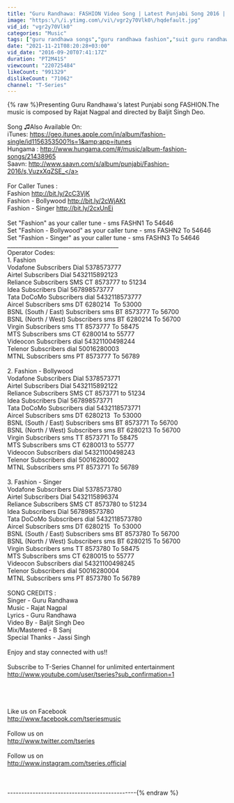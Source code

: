 ```yaml
---
title: "Guru Randhawa: FASHION Video Song | Latest Punjabi Song 2016 | T-Series"
image: "https:\/\/i.ytimg.com\/vi\/vgr2y70Vlk0\/hqdefault.jpg"
vid_id: "vgr2y70Vlk0"
categories: "Music"
tags: ["guru randhawa songs","guru randhawa fashion","suit guru randhawa"]
date: "2021-11-21T08:20:28+03:00"
vid_date: "2016-09-20T07:41:17Z"
duration: "PT2M41S"
viewcount: "220725484"
likeCount: "991329"
dislikeCount: "71062"
channel: "T-Series"
---
```

{% raw %}Presenting Guru Randhawa's latest Punjabi song FASHION.The music is composed by Rajat Nagpal and directed by Baljit Singh Deo.<br /><br />Song ♫Also Available On:<br />iTunes: <a rel="nofollow" target="blank" href="https://geo.itunes.apple.com/in/album/fashion-single/id1156353500?ls=1&amp;app=itunes">https://geo.itunes.apple.com/in/album/fashion-single/id1156353500?ls=1&amp;app=itunes</a><br />Hungama : <a rel="nofollow" target="blank" href="http://www.hungama.com/#/music/album-fashion-songs/21438965">http://www.hungama.com/#/music/album-fashion-songs/21438965</a><br />Saavn:  <a rel="nofollow" target="blank" href="http://www.saavn.com/s/album/punjabi/Fashion-2016/s,VuzxXqZSE_">http://www.saavn.com/s/album/punjabi/Fashion-2016/s,VuzxXqZSE_</a><br /><br />For Caller Tunes :<br />Fashion <a rel="nofollow" target="blank" href="http://bit.ly/2cC3VjK">http://bit.ly/2cC3VjK</a><br />Fashion - Bollywood <a rel="nofollow" target="blank" href="http://bit.ly/2cWjAKt">http://bit.ly/2cWjAKt</a><br />Fashion - Singer <a rel="nofollow" target="blank" href="http://bit.ly/2cxUnEi">http://bit.ly/2cxUnEi</a><br /><br />Set &quot;Fashion&quot; as your caller tune - sms FASHN1 To 54646<br />Set &quot;Fashion - Bollywood&quot; as your caller tune - sms FASHN2 To 54646<br />Set &quot;Fashion - Singer&quot; as your caller tune - sms FASHN3 To 54646<br />________________________________________<br />Operator Codes: <br />1. Fashion<br />Vodafone Subscribers Dial 5378573777<br />Airtel Subscribers Dial 5432115892123<br />Reliance Subscribers SMS CT 8573777 to 51234<br />Idea Subscribers Dial 567898573777<br />Tata DoCoMo Subscribers dial 5432118573777<br />Aircel Subscribers sms DT 6280214  To 53000<br />BSNL (South / East) Subscribers sms BT 8573777 To 56700<br />BSNL (North / West) Subscribers sms BT 6280214 To 56700<br />Virgin Subscribers sms TT 8573777 To 58475<br />MTS Subscribers  sms CT 6280014 to 55777<br />Videocon Subscribers dial 54321100498244<br />Telenor Subscribers dial 50016280003<br />MTNL Subscribers sms PT 8573777 To 56789<br /><br />2. Fashion - Bollywood<br />Vodafone Subscribers Dial 5378573771<br />Airtel Subscribers Dial 5432115892122<br />Reliance Subscribers SMS CT 8573771 to 51234<br />Idea Subscribers Dial 567898573771<br />Tata DoCoMo Subscribers dial 5432118573771<br />Aircel Subscribers sms DT 6280213  To 53000<br />BSNL (South / East) Subscribers sms BT 8573771 To 56700<br />BSNL (North / West) Subscribers sms BT 6280213 To 56700<br />Virgin Subscribers sms TT 8573771 To 58475<br />MTS Subscribers  sms CT 6280013 to 55777<br />Videocon Subscribers dial 54321100498243<br />Telenor Subscribers dial 50016280002<br />MTNL Subscribers sms PT 8573771 To 56789<br /><br />3. Fashion - Singer<br />Vodafone Subscribers Dial 5378573780<br />Airtel Subscribers Dial 5432115896374<br />Reliance Subscribers SMS CT 8573780 to 51234<br />Idea Subscribers Dial 567898573780<br />Tata DoCoMo Subscribers dial 5432118573780<br />Aircel Subscribers sms DT 6280215  To 53000<br />BSNL (South / East) Subscribers sms BT 8573780 To 56700<br />BSNL (North / West) Subscribers sms BT 6280215 To 56700<br />Virgin Subscribers sms TT 8573780 To 58475<br />MTS Subscribers  sms CT 6280015 to 55777<br />Videocon Subscribers dial 54321100498245<br />Telenor Subscribers dial 50016280004<br />MTNL Subscribers sms PT 8573780 To 56789<br /><br />SONG CREDITS :<br />Singer - Guru Randhawa<br />Music - Rajat Nagpal<br />Lyrics - Guru Randhawa<br />Video By - Baljit Singh Deo<br />Mix/Mastered - B Sanj<br />Special Thanks - Jassi Singh <br /><br />Enjoy and stay connected with us!!<br /><br />Subscribe to T-Series Channel for unlimited entertainment<br /><a rel="nofollow" target="blank" href="http://www.youtube.com/user/tseries?sub_confirmation=1">http://www.youtube.com/user/tseries?sub_confirmation=1</a><br /><br /><br /><br /><br />Like us on Facebook<br /><a rel="nofollow" target="blank" href="http://www.facebook.com/tseriesmusic">http://www.facebook.com/tseriesmusic</a><br /><br />Follow us on<br /><a rel="nofollow" target="blank" href="http://www.twitter.com/tseries">http://www.twitter.com/tseries</a><br /><br />Follow us on<br /><a rel="nofollow" target="blank" href="http://www.instagram.com/tseries.official">http://www.instagram.com/tseries.official</a><br /><br /><br /><br />----------------------------------------------{% endraw %}
